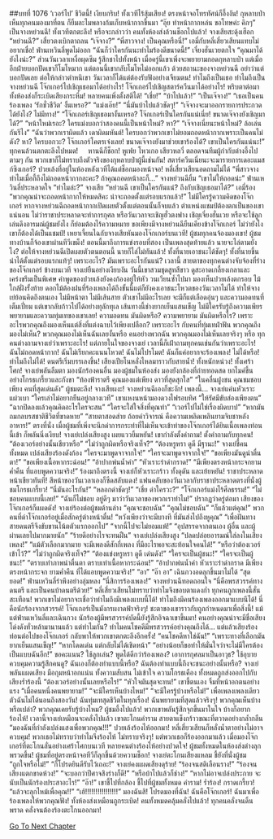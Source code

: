 ##บทที่ 1076 ‘เวอร์ไป’ ชีวิตนี้!
เงียบกริบ!
ทั้งเวทีไร้สุ้มเสียง!
ตรงหน้าจอโทรทัศน์ก็อึ้งงัน!
กุหลาบป่าเห็นทุกคนมองมาที่ตน ก็ยิ้มละไมพลางก้มเก็บหน้ากากขึ้นมา “อุ๊ย ทำหน้ากากหล่น ขอโทษค่ะ คิกๆ”
เป็นจางหย่วนฉี!
ทั้งเวทีตกตะลึง!
หรือจะกล่าวว่า คนทั้งห้องส่งล้วนช็อกไปแล้ว!
จางเสียสะดุ้งเฮือก “หย่วนฉี?”
เสี่ยวตงเบิกตาถลน “เจ๊จาง?”
“พี่สาวจาง! เป็นคุณหรือนี่!” เอมี่กับหลี่เสี่ยวเสียนแทบไม่อยากเชื่อ!
ฟ่านเหวินลี่พูดไม่ออก “ฉันก็ว่าใครกันนะทำไมร้องดีขนาดนี้!”
เจี่ยงฮั่นเวยตกใจ “คุณมาได้ยังไงน่ะ?”
ส่วนวันเวลาเหงื่อผุดซึม รู้สึกชาไปทั้งหน้า เมื่อครู่นี้เขาเพิ่งจะพยายามกอดกุหลาบป่า แต่เมื่ออีกฝ่ายบอกปัดเขาก็โมโหมาก แต่ตอนนี้เขากลับโมโหไม่ออกแล้ว ด้วยสถานะของจางหย่วนฉี อย่าว่าแต่บอกปัดเลย ต่อให้กล่าวตำหนิเขา วันเวลาก็ได้แต่ต้องรับฟังอย่างเจียมตน!
ทำไมถึงเป็นเธอ
ทำไมถึงเป็นจางหย่วนฉี
โจ๊กเกอร์ไปเชิญเธอมาได้อย่างไร!
โจ๊กเกอร์ไปเชิญสตาร์ควีนมาได้อย่างไร!
พริบตาต่อมา ทั้งห้องส่งก็ระเบิดเสียงกระหึ่ม!
หลายคนเพิ่งตั้งสติได้!
“เชี่ย!”
“บ้าไปแล้ว!”
“เป็นเจ๊จาง!”
“เธอเป็นคนร้องเพลง ‘รักชั่วชีวิต’ งั้นเหรอ?”
“แม่งเอ๊ย!”
“นี่มันบ้าไปแล้วชัดๆ!”
“เจ๊จางจะมาออกรายการประกวดได้ยังไง? ไม่มีทาง!”
“โจ๊กเกอร์เชิญเธอมางั้นเหรอ? โจ๊กเกอร์เป็นใครกันแน่เนี่ย! ขนาดเจ๊จางยังเชิญมาได้?”
“หน้าใหม่เรอะ? ใครแม่งบอกว่าสองคนนี้เป็นหน้าใหม่? หา?”
“เจ๊จางเนี่ยนะหน้าใหม่? ล้อเล่นกันรึไง”
“ฉันว่าพวกเราผิดแล้ว เดาผิดมหันต์! ใครบอกว่าพวกเขาไม่ยอมถอดหน้ากากเพราะเป็นคนไม่ดัง? หา? ใครบอกวะ? โจ๊กเกอร์โคตรเจ๋งเลย! ขนาดเจ๊จางยังมาช่วยเขาร้องได้? เขาเป็นใครกันแน่นะ!”
ทุกคนล้วนตกตะลึงไปหมด!    
หานฉีก็ช็อก!
หูเฟย โหวเกอ เสียวหลวี่ ตลอดจนทีมผู้กำกับต่างอึ้งไปตามๆ กัน พวกเขาก็ไม่ทราบถึงตัวจริงของกุหลาบป่าผู้นี้เช่นกัน! สตาร์ควีนเนี่ยนะจะมารายการเดอะแมสก์ซิงเกอร์?
ปวยเล้งที่อยู่ในห้องหลังเวทีได้แต่ช็อกมองหน้าจอ!
หลี่เสี่ยวเสียนอดถามไม่ได้ “พี่สาวจาง ทำไมเมื่อกี้ถึงไม่ถอดหน้ากากละคะ? ถ้าคุณถอดหน้าละก็…”
จางหย่วนฉียิ้ม “เขาไม่ให้ถอดน่ะ”
ฟ่านเหวินลี่ประหลาดใจ “ทำไมล่ะ?”
จางเสีย “หย่วนฉี เขาเป็นใครกันแน่? ถึงกับเชิญเธอมาได้?”
เอมี่ร้อง “พวกคุณน่าจะถอดหน้ากากให้หมดสิคะ น่าจะถอดตั้งแต่รอบแรกแล้ว!”
ไม่มีใครรู้ความคิดของโจ๊กเกอร์ หากจางหย่วนฉีถอดหน้ากากเปิดเผยตัวตั้งแต่ตอนนั้นก็จบแล้ว ตำแหน่งแชมป์ต้องตกเป็นของเขาแน่นอน ไม่ว่าราชาประหลาดจะทำการกุศล หรือวันเวลาจะเชิญฮั่วตงฟาง เชิญเจี่ยงฮั่นเวย หรือจะใช้ลูกเล่นดึงอารมณ์ผู้ชมยังไง ก็ย่อมต้องไร้ความหมาย ขอเพียงมีจางหย่วนฉียืนเคียงข้างโจ๊กเกอร์ ไม่ว่ายังไงเขาก็ต้องได้เป็นแชมป์!
เหยาเจี้ยนไฉกับจางเสียหันมองโจ๊กเกอร์บนเวที!
ผู้ชมทุกคนจ้องมองเขา!
ผู้ชมทางบ้านก็จ้องเขาผ่านทีวีเขม็ง!
ตอนนี้มาถึงการแข่งรอบที่สอง เป็นเพลงสุดท้ายแล้ว นายจะไล่ตามยังไง? ต่อให้จางหย่วนฉีเปิดเผยตัวตนตอนนี้ นายก็ไล่ไม่ทันแล้ว!
ทั้งที่นายเอาชนะได้ชัดๆ!
ทั้งที่นายขึ้นนำได้ตั้งแต่รอบแรกแท้ๆ!
เพราะอะไร?
มันเพราะอะไรกันแน่?
เวลานี้ สายตาของทุกคนต่างจับจ้องที่ร่างของโจ๊กเกอร์
ข้างบนเวที
จางเย่ยืนอย่างเงียบงัน
วันนี้เขาสวมชุดสูทสีขาว ดูสะอาดเกลี้ยงเกลาและเคร่งขรึมเป็นพิเศษ คำพูดของปวยเล้งยังคงก้องอยู่ให้หัว วนเวียนซ้ำไปมา มองเห็นปวยเล้งตกรอบ ไม้ใกล้ฝั่งรั้งท้าย ดอกไม้ต้องฝนที่ร้องเพลงได้ถึงขั้นนี้แต่ก็ยังคงเอาชนะโหวตของวันเวลาไม่ได้ ทำให้จางเย่ย้อนคิดถึงตนเอง ไม่มีหน้าตา ไม่มีเส้นสาย ตัวเขาไม่มีอะไรเลย จะมีก็แต่เลือดอุ่นๆ และความอดทนที่เต็มเปี่ยม แต่เขากลับก้าวไปได้อย่างทุลักทุเล เส้นทางนี้ช่างยากเย็นแสนเข็ญ ไม่มีใครรับรู้ถึงความเพียรพยายามและความทุ่มเทของเขาเลย!
ความอดทน มันผิดหรือ?
ความพยายาม มันผิดหรือไร?
เพราะอะไรพวกคุณถึงมองเห็นแต่สิ่งที่แต่งฉาบไว้เพียงเปลือก?
เพราะอะไร กับคนที่ทุ่มเทฝ่าฟัน พวกคุณถึงมองไม่เห็น?
พวกคุณมองไม่เห็นฉันเลยงั้นหรือ
คนอย่างพวกฉัน พวกคุณมองไม่เห็นเลยจริงๆ หรือ
ทุกคนต่างถามจางเย่ว่าเพราะอะไร!
แต่ภายในใจของจางเย่ เวลานี้ก็เฝ้าถามทุกคนเช่นกันว่าเพราะอะไร!
ฉันไม่ถอดหน้ากาก!
ฉันไม่เรียกคะแนนโหวต!
ฉันไม่โปรโมต!
ฉันก็แค่อยากจะร้องเพลง!
ไม่ได้หรือ!
ทำไมถึงไม่ได้!
ดนตรีเริ่มบรรเลงขึ้น!
เสียงเปียโนหลั่งไหลมาราวกับสายน้ำ!
ทั้งหนักหน่วง!
ทั้งเศร้าโศก!
จางเย่พลันลืมตา มองนักร้องคนอื่น มองผู้ชมในห้องส่ง มองยังกล้องที่ถ่ายทอดสด ยกไมค์ขึ้นอย่างโกรธเกรี้ยวและกังขา
“ท้องฟ้าราตรี คุณมองแต่เพียง ดาวที่สุดสุกใส”
“ในคลื่นฝูงชน คุณชมชอบเพียง คนที่สุดเด่นดัง”
ผู้ชมตะลึง!
จางเสียผงะ!
จางหย่วนฉีเองก็ชะงัก!
เพลงนี้…
จางเย่แค่นหัวเราะแผ่วเบา “ใครเล่าไม่อยากยืนอยู่กลางเวที”
เขาแหงนหน้ามองดวงไฟรอบทิศ “ให้รัศมีขับส่องเพียงตน”
“ฉากปิดลงแล้วคุณคิดอะไรใครจะสน”
“ใครจะใส่ใจสิ่งที่คุณทำ”
“เวอร์ไปไม่ใช่เรื่องผิดบาป”
“หากมันถมกลบรสชาติชีวิตที่ขาดหาย”
“สายตาสอดส่าย ถ้อยคำวิจารณ์ คือความเพลิดเพลินยามจิบชาหลังอาหาร!”
ตรงที่นั่ง เมื่อผู้ชมที่เพิ่งจะนึกด่าการกระทำที่ไม่เห็นจะเข้าท่าของโจ๊กเกอร์ได้ยินเนื้อเพลงท่อนนี้เข้า ก็พลันนิ่งเงียบ!
จางเย่เปล่งเสียงสูง เผยแววยิ้มหยัน!
เขากำลังตั้งคำถาม!
ตั้งคำถามกับทุกคน!
“ต้องเวอร์อย่างนั้นเชียวหรือ”
“ไม่ว่าถูกผิดหรือจริงเท็จ?”
“ต้องหรูหรา ดูดี มีฐานะ!”
จางเย่ชี้คนทั้งหมด เปล่งเสียงร้องดังก้อง
“ใครจะมาพูดจาจากใจ!”
“ใครจะมาพูดจาจากใจ!”
“ขอเพียงมันดูน่าตื่นตา!”
“ขอเพียงเนื้อหากระฉ่อน!”
“อ้าปากพ่นน้ำคำ”
“หัวเราะร่าด่ากราด!”
“มีเพียงตรงหน้ากระจกยามค่ำคืน ที่แอบพูดความจริง!”
ร้องมาถึงตรงนี้ จางเย่ก็หัวเราะกร้าว ทั้งดุดัน และเย้ยหยัน!
ราชาประหลาดหน้าเขียวทันที!
สีหน้าของวันเวลาเองก็ซีดสลับแดง!
แฟนคลับของวันเวลากับราชาประหลาดตรงที่นั่งผู้ชมโกรธเกรี้ยว!
“นี่มันอะไรกัน!”
“หลอกด่าชัดๆ!”
“เชี่ย ด่าใครวะ?”
“โจ๊กเกอร์แม่งไร้ศีลธรรม!”
“ไม่ชอบคนแบบนี้เลย!”
“ฉันก็ไม่ชอบ อยู่ดีๆ มาว่าวันเวลาของพวกเราทำไม!”
ปรากฏว่าครู่ต่อมา เสียงของโจ๊กเกอร์ก็แผดดัง!
จางเย่ร้องต่อผู้ชมด้านล่าง
“คุณจะชอบฉัน”
“คุณไม่ชอบฉัน”
“ก็แล้วแต่คุณ!”
พวกคนที่ด่าโจ๊กเกอร์อยู่เมื่อสักครู่ต่างหน้าตื่น!
“หวังเพียงว่าจะมีบางที ที่มันส่งไปถึงหูคุณ”
“เพื่อฝันทางสายดนตรีจึงขับขานโน้ตตัวแรกออกไป”
“จากนี้ไปจะไม่ยอมแพ้!”
“อุปสรรคจากตนเอง ผู้อื่น และผู้ผ่านเลยไปมากมายนัก”
“ร้ายดีอย่างไรจะทนฝืน”
จางเย่เปล่งเสียงสูง
“ปลดปล่อยอารมณ์ใส่ลงในเสียงเพลง!”
“แม้ตัวเลือกมากมาย จะมีเพลงดีสักกี่เพลง ที่มีอะไรพอจะสะท้อนใจคนได้!”
“หรือว่าต้องเวอร์เข้าไว้?”
“ไม่ว่าถูกผิดจริงเท็จ?”
“ต้องแข่งหรูหรา ดูดี เด่นดัง!”
“ใครจะเป็นผู้ชนะ!”
“ใครจะเป็นผู้ชนะ!”
“ตราบเท่าภาพน่าตื่นตา ตราบเท่าเนื้อหากระฉ่อน!”
“อ้าปากพ่นน้ำคำ หัวเราะร่าด่ากราด มีเพียงตรงหน้ากระจก ยามค่ำคืน ที่ได้แอบพูดความจริง!”
“อา”
“อ๊า อา”
เฉินกวงอดลุกขึ้นมาไม่ได้ “สุดยอด!”
ฟ่านเหวินลี่รำพึงอย่างลุ่มหลง “นี่สิการร้องเพลง!”
จางหย่วนฉีทอดถอนใจ “นี่คือพรสวรรค์ทางดนตรี และเป็นคนบ้าดนตรีด้วย!”
หลี่เสี่ยวเสียนไม่ทราบว่าทำไมจึงขอบตาแดงก่ำ
ทุกคนถูกเพลงนี้สั่นสะเทือน!
พวกเขาไม่อยากจะเชื่อว่าทำไมถึงมีเพลงแบบนี้ได้! ทำไมถึงมีคนร้องเพลงออกมาแบบนีได้! นี่คือนักร้องจากสวรรค์! โจ๊กเกอร์เป็นมังกรผงาดฟ้าจริงๆ! ชะตาของเขาราวกับถูกกำหนดมาเพื่อสิ่งนี้! แม้แต่ฟ่านเหวินลี่และเฉินกวง นักร้องผู้มีพรสวรรค์บัดนี้ยังรู้สึกอิจฉาเขาขึ้นมา! คนอย่างคุณน่าจะมีชื่อเสียงโด่งดังทั่วหล้ามานานแล้ว แต่ทำไมกัน? ทำไมคนโชคดีมีพรสวรรค์อย่างคุณถึงได้…
แต่แล้วเสียงร้องท่อนต่อไปของโจ๊กเกอร์ กลับพาให้พวกเขาตกตะลึงอีกครั้ง!
“คนโชคดีหาใช่ฉัน!”
“เพราะทางที่เลือกมันยากเย็นแสนเข็ญ!”
“หากโดดเด่น แต่กลับไม่ได้เชิดหน้า”
“อย่างน้อยก็ขอทำให้มั่นใจว่าจะไม่มีใครต้องเป็นแบบฉันอีก!”
ขอคะแนน?
ใช้ลูกเล่น?
พูดได้ดีกว่าร้องเพลง?
เอาการกุศลมาเป็นอาวุธ?
ใช้อุบายควบคุมความรู้สึกคนดู?
ฉันเองก็ต้องทำแบบนี้หรือ?
ฉันต้องทำแบบนี้ถึงจะชนะอย่างนั้นหรือ?
จางเย่พลันแผดเสียง มือกุมหน้าอกแน่น ทั้งความสับสน ไม่เข้าใจ ความโกรธเคือง ทั้งหมดถูกส่งออกไปกับเสียงร่ำร้องนี้
“ต้องเวอร์อย่างนั้นเลยหรือไร!”
“หัวใจมันสุดจะทน!”
เขาชี้ตนเอง จิ้มที่หน้าอกตนอย่างแรง
“เมื่อคนหนึ่งคนพยายาม!”
“จะมีใครเห็นบ้างไหม!”
“จะมีใครรู้บ้างหรือไม่!”
เพื่อเพลงเพลงเดียว ตัวฉันไม่ได้นอนถึงสองวัน!
ฉันทุ่มเทสุดชีวิตในทุกเรื่อง!
ฉันพยายามที่สุดแล้วจริงๆ!
พวกคุณเห็นบ้างหรือเปล่า?
พวกคุณเคยรับรู้บ้างไหม?
ผู้ชมอึ้งไปแล้ว!
พวกเขาพลันรู้สึกจุกขึ้นมาในใจ บ้างก็อยากร้องไห้!
เวลานี้จางเย่เหมือนจะคลั่งไปแล้ว เขาตะโกนคำราม สายตาแข็งกร้าวขณะที่ตวาดอย่างกล้ำกลืน “มองฉันที่กำลังเปล่งแสงเพื่อพวกคุณ!!!”
ปวยเล้งร้องไห้ออกมา!
หลี่เสี่ยวเสียนก็หลั่งน้ำตาอย่างไม่อาจควบคุม!
พวกเธอไม่ทราบว่าทำไมจึงร้องไห้ ไม่ทราบจริงๆ!
แต่พวกเธอก็ร้องออกมาแล้ว เมื่อมองโจ๊กเกอร์ที่ตะโกนลั่นอย่างเศร้าโศกบนเวที หลายคนต่างร้องไห้อย่างปวดใจ!
ผู้ชมทั้งหมดในห้องส่งต่างลุกพรวดขึ้น!
ผู้ชมที่อยู่ตรงหน้าจอทีวีก็ลุกขึ้นด้วยความช็อก!
จางเย่ตะโกนเสียงแหลม ชี้ยังที่นั่งผู้ชม
“ถูกใจหรือไม่!”
“ก็โปรดยินดีรับไว้เถอะ!”
จางเย่คงแผดเสียงดุร้าย!
“ร้องจนสติเลือนราง!”
“ร้องจนเสียงแตกขาดห้วง!”
“จะบอกว่าปีศาจสิงร่างก็ดี!”
“หรือบ้าไปแล้วก็ช่าง!”
“หากไม่อาจเปล่งประกาย จะนับเป็นนักร้องประสาอะไร!”
“อ๊า!”
เขาชี้ไปที่กล้อง ชี้ไปที่ผู้ชมทั้งหมด
คำราม!
ร่ำร้อง!
กราดเกรี้ยว!
“แล้วจะลุกไหม้เพื่อคุณ!!”
“เฮ้!!!!!!!!!!!!!!!!”
มองฉันสิ!
โปรดมองที่ฉัน!
ฉันคือโจ๊กเกอร์!
ฉันมาเพื่อร้องเพลงให้พวกคุณฟัง!
ทั้งห้องส่งเหมือนถูกระเบิด!
คนทั้งหมดคลุ้มคลั่งไปแล้ว!
ทุกคนคลั่งจนดิ้นพราด คลั่งจนต้องร้องตะโกนออกมา!
 
 


[Go To Next Chapter]( ./177.md)